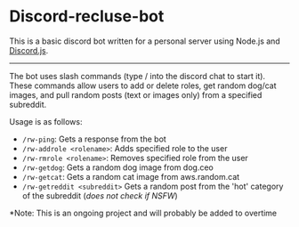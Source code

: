 # Discord-recluse-bot

This is a basic discord bot written for a personal server using Node.js and [Discord.js](https://discord.js.org/#/).
___

The bot uses slash commands (type / into the discord chat to start it). These commands allow users to add or delete roles, get random dog/cat images, and pull random posts (text or images only) from a specified subreddit.

Usage is as follows:
* `/rw-ping`:                 Gets a response from the bot
* `/rw-addrole <rolename>`:   Adds specified role to the user
* `/rw-rmrole <rolename>`:    Removes specified role from the user
* `/rw-getdog`:               Gets a random dog image from dog.ceo
* `/rw-getcat`:               Gets a random cat image from aws.random.cat
* `/rw-getreddit <subreddit>` Gets a random post from the 'hot' category of the subreddit (_does not check if NSFW_)

*Note: This is an ongoing project and will probably be added to overtime